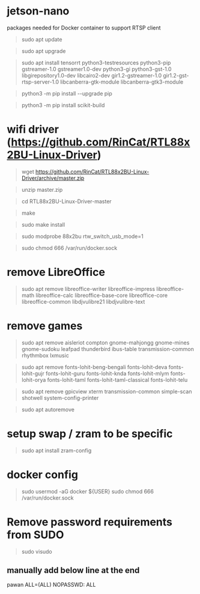 # jetson-nano

packages needed for Docker container to support RTSP client

> sudo apt update

> sudo apt upgrade

> sudo apt install tensorrt python3-testresources python3-pip gstreamer-1.0 gstreamer1.0-dev python3-gi python3-gst-1.0 libgirepository1.0-dev libcairo2-dev gir1.2-gstreamer-1.0 gir1.2-gst-rtsp-server-1.0 libcanberra-gtk-module libcanberra-gtk3-module 

> python3 -m pip install --upgrade pip

> python3 -m pip install scikit-build

# wifi driver (https://github.com/RinCat/RTL88x2BU-Linux-Driver)

>wget https://github.com/RinCat/RTL88x2BU-Linux-Driver/archive/master.zip

>unzip master.zip

>cd RTL88x2BU-Linux-Driver-master

>make

>sudo make install

>sudo modprobe 88x2bu rtw_switch_usb_mode=1

>sudo chmod 666 /var/run/docker.sock

# remove LibreOffice
 
> sudo apt remove libreoffice-writer libreoffice-impress libreoffice-math libreoffice-calc libreoffice-base-core libreoffice-core libreoffice-common libdjvulibre21 libdjvulibre-text 


# remove games

> sudo apt remove aisleriot compton gnome-mahjongg gnome-mines gnome-sudoku leafpad thunderbird ibus-table transmission-common rhythmbox lxmusic 


> sudo apt remove fonts-lohit-beng-bengali fonts-lohit-deva fonts-lohit-gujr fonts-lohit-guru fonts-lohit-knda fonts-lohit-mlym fonts-lohit-orya fonts-lohit-taml fonts-lohit-taml-classical fonts-lohit-telu

> sudo apt remove gpicview xterm transmission-common simple-scan shotwell system-config-printer 

> sudo apt autoremove

# setup swap / zram to be specific

> sudo apt install zram-config

# docker config

> sudo usermod -aG docker ${USER}
> sudo chmod 666 /var/run/docker.sock


# Remove password requirements from SUDO

> sudo visudo
## manually add below line at the end
pawan ALL=(ALL) NOPASSWD: ALL




